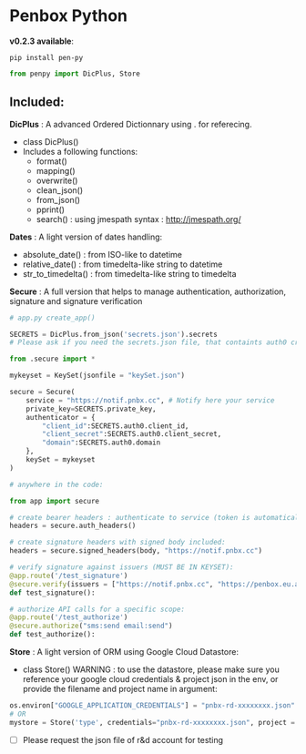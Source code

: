# Penbox Python 

**v0.2.3 available**: 

```console
pip install pen-py
```

```python
from penpy import DicPlus, Store
```
## Included:

**DicPlus** : A advanced Ordered Dictionnary using . for referecing. 
* class DicPlus()
* Includes a following functions:
    * format()
    * mapping()
    * overwrite()
    * clean_json()
    * from_json()
    * pprint()
    * search() : using jmespath syntax : http://jmespath.org/

**Dates** : A light version of dates handling:
* absolute_date() : from ISO-like to datetime
* relative_date() : from timedelta-like string to datetime
* str_to_timedelta() : from timedelta-like string to timedelta

**Secure** : A full version that helps to manage authentication, authorization, signature and signature verification
```python
# app.py create_app()

SECRETS = DicPlus.from_json('secrets.json').secrets 
# Please ask if you need the secrets.json file, that containts auth0 credentials and a PRIVATE-PUBLIC key set for signature.

from .secure import *

mykeyset = KeySet(jsonfile = "keySet.json")

secure = Secure(
    service = "https://notif.pnbx.cc", # Notify here your service
    private_key=SECRETS.private_key,
    authenticator = {
        "client_id":SECRETS.auth0.client_id,
        "client_secret":SECRETS.auth0.client_secret,
        "domain":SECRETS.auth0.domain
    },
    keySet = mykeyset
)

```

```python
# anywhere in the code:

from app import secure

# create bearer headers : authenticate to service (token is automatically refreshed if required only):
headers = secure.auth_headers()

# create signature headers with signed body included:
headers = secure.signed_headers(body, "https://notif.pnbx.cc")

# verify signature against issuers (MUST BE IN KEYSET):
@app.route('/test_signature')
@secure.verify(issuers = ["https://notif.pnbx.cc", "https://penbox.eu.auth0.com/"])
def test_signature():

# authorize API calls for a specific scope:
@app.route('/test_authorize')
@secure.authorize("sms:send email:send")
def test_authorize():

```

**Store** : A light version of ORM using Google Cloud Datastore:
* class Store()
WARNING : to use the datastore, please make sure you reference your google cloud credentials & project json in the env, or provide the filename and project name in argument:

```python
os.environ["GOOGLE_APPLICATION_CREDENTIALS"] = "pnbx-rd-xxxxxxxx.json"
# OR
mystore = Store('type', credentials="pnbx-rd-xxxxxxxx.json", project = "myproject")
```

- [ ] Please request the json file of r&d account for testing
    
